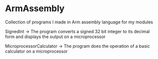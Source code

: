 # ArmAssembly
Collection of programs I made in Arm assembly language for my modules


SignedInt -> The program converts a signed 32 bit integer to its decimal form and displays the output on a microprocessor


MicroprocessorCalculator -> The program does the operation of a basic calculator on a microprocessor 
